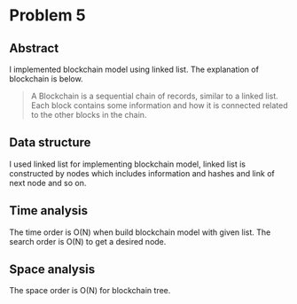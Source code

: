 # Problem 5
## Abstract
I implemented blockchain model using linked list.
The explanation of blockchain is below.
>A Blockchain is a sequential chain of records, similar to a linked list. Each block contains some information and how it is connected related to the other blocks in the chain. 

## Data structure
I used linked list for implementing blockchain model, linked list is constructed by nodes which includes information and hashes and link of next node and so on.

## Time analysis
The time order is O(N) when build blockchain model with given list.
The search order is O(N) to get a desired node.

## Space analysis
The space order is O(N) for blockchain tree.
